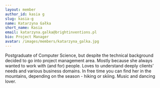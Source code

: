```yaml
---
layout: member
author_id: kasia g
slug: kasia-g
name: Katarzyna Gałka
short_name: Kasia
email: katarzyna.galka@brightinventions.pl
bio: Project Manager 
avatar: /images/members/katarzyna_galka.jpg
---
```

Postgraduate of Computer Science, but despite the technical background decided to go into project management area. Mostly because she always wanted to work with (and for) people. Loves to understand deeply clients’ needs and various business domains. In free time you can find her in the mountains, depending on the season - hiking or skiing. Music and dancing lover.
